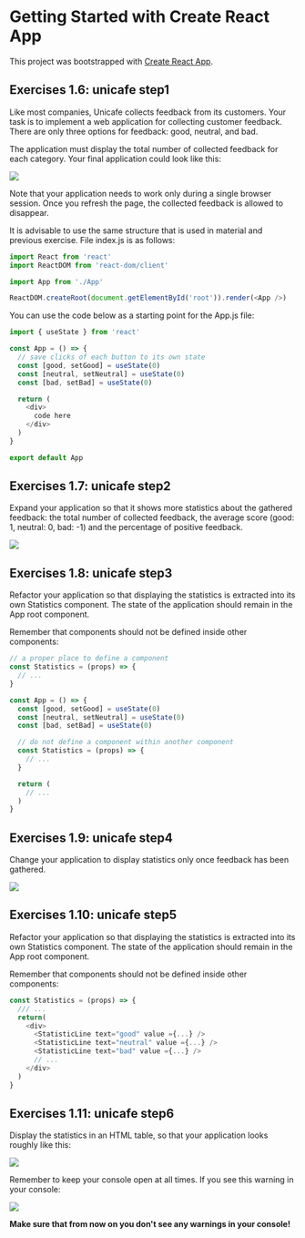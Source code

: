# Getting Started with Create React App

This project was bootstrapped with [Create React App](https://github.com/facebook/create-react-app).

## Exercises 1.6: unicafe step1

Like most companies, Unicafe collects feedback from its customers. Your task is to implement a web application for collecting customer feedback. There are only three options for feedback: good, neutral, and bad.

The application must display the total number of collected feedback for each category. Your final application could look like this:

<img src="https://fullstackopen.com/static/d4fe767d6d8eb46f1dd21334f5f9e46e/5a190/13e.png" />

Note that your application needs to work only during a single browser session. Once you refresh the page, the collected feedback is allowed to disappear.

It is advisable to use the same structure that is used in material and previous exercise. File index.js is as follows:

```js
import React from 'react'
import ReactDOM from 'react-dom/client'

import App from './App'

ReactDOM.createRoot(document.getElementById('root')).render(<App />)
```

You can use the code below as a starting point for the App.js file:

```js
import { useState } from 'react'

const App = () => {
  // save clicks of each button to its own state
  const [good, setGood] = useState(0)
  const [neutral, setNeutral] = useState(0)
  const [bad, setBad] = useState(0)

  return (
    <div>
      code here
    </div>
  )
}

export default App
```

## Exercises 1.7: unicafe step2

Expand your application so that it shows more statistics about the gathered feedback: the total number of collected feedback, the average score (good: 1, neutral: 0, bad: -1) and the percentage of positive feedback.

<img src="https://fullstackopen.com/static/0a5d15ae9f055a15cb469b9c9223df41/5a190/14e.png" />

## Exercises 1.8: unicafe step3

Refactor your application so that displaying the statistics is extracted into its own Statistics component. The state of the application should remain in the App root component.

Remember that components should not be defined inside other components:

```js
// a proper place to define a component
const Statistics = (props) => {
  // ...
}

const App = () => {
  const [good, setGood] = useState(0)
  const [neutral, setNeutral] = useState(0)
  const [bad, setBad] = useState(0)

  // do not define a component within another component
  const Statistics = (props) => {
    // ...
  }

  return (
    // ...
  )
}
```

## Exercises 1.9: unicafe step4

Change your application to display statistics only once feedback has been gathered.

<img src="https://fullstackopen.com/static/b453d7533ae85dcaf3eccf342a353c58/5a190/15e.png" />

## Exercises 1.10: unicafe step5

Refactor your application so that displaying the statistics is extracted into its own Statistics component. The state of the application should remain in the App root component.

Remember that components should not be defined inside other components:

```js
const Statistics = (props) => {
  /// ...
  return(
    <div>
      <StatisticLine text="good" value ={...} />
      <StatisticLine text="neutral" value ={...} />
      <StatisticLine text="bad" value ={...} />
      // ...
    </div>
  )
}
```

## Exercises 1.11: unicafe step6

Display the statistics in an HTML table, so that your application looks roughly like this:

<img src="https://fullstackopen.com/static/a74acccc17aafb02b3801ffa1fcc0fdc/5a190/16e.png" />

Remember to keep your console open at all times. If you see this warning in your console:

<img src="https://fullstackopen.com/static/d6f948307449c2673f28f1077ef4d789/5a190/17a.png" />

**Make sure that from now on you don't see any warnings in your console!**